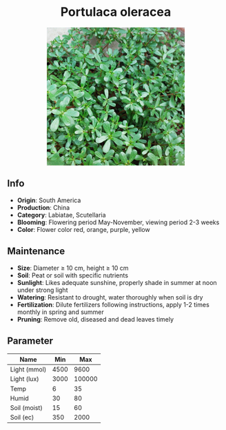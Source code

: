 <h1 align='center'>Portulaca oleracea</h1>
<p align="center">
    <img 
        align='center'
        width='320'
        src="../images/portulaca oleracea.png" 
        alt='Portulaca oleracea' />
</p>

## Info

 - **Origin**: South America
 - **Production**: China
 - **Category**: Labiatae, Scutellaria
 - **Blooming**: Flowering period May-November, viewing period 2-3 weeks
 - **Color**: Flower color red, orange, purple, yellow

## Maintenance

 - **Size**: Diameter ≥ 10 cm, height ≥ 10 cm
 - **Soil**: Peat or soil with specific nutrients
 - **Sunlight**: Likes adequate sunshine, properly shade in summer at noon under strong light
 - **Watering**: Resistant to drought, water thoroughly when soil is dry
 - **Fertilization**: Dilute fertilizers following instructions, apply 1-2 times monthly in spring and summer
 - **Pruning**: Remove old, diseased and dead leaves timely

## Parameter

| Name         | Min  | Max   |
|--------------|------|-------|
| Light (mmol) | 4500 | 9600  |
| Light (lux)  | 3000 | 100000 |
| Temp         | 6    | 35    |
| Humid        | 30   | 80    |
| Soil (moist) | 15   | 60    |
| Soil (ec)    | 350  | 2000  |